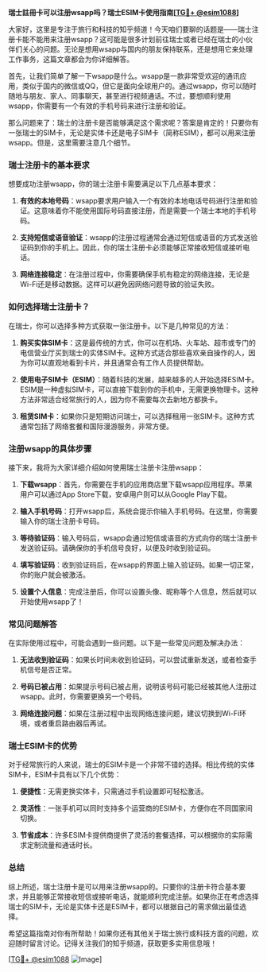 **瑞士註冊卡可以注册wsapp吗？瑞士ESIM卡使用指南[[TG💪+ @esim1088](https://t.me/s/esim1088)]**

大家好，这里是专注于旅行和科技的知乎频道！今天咱们要聊的话题是——瑞士注册卡能不能用来注册wsapp？这可能是很多计划前往瑞士或者已经在瑞士的小伙伴们关心的问题。无论是想用wsapp与国内的朋友保持联系，还是想用它来处理工作事务，这篇文章都会为你详细解答。

首先，让我们简单了解一下wsapp是什么。wsapp是一款非常受欢迎的通讯应用，类似于国内的微信或QQ，但它是面向全球用户的。通过wsapp，你可以随时随地与朋友、家人、同事聊天，甚至进行视频通话。不过，要想顺利使用wsapp，你需要有一个有效的手机号码来进行注册和验证。

那么问题来了：瑞士的注册卡是否能够满足这个需求呢？答案是肯定的！只要你有一张瑞士的SIM卡，无论是实体卡还是电子SIM卡（简称ESIM），都可以用来注册wsapp。但是，这里需要注意几个细节。

### 瑞士注册卡的基本要求

想要成功注册wsapp，你的瑞士注册卡需要满足以下几点基本要求：

1. **有效的本地号码**：wsapp要求用户输入一个有效的本地电话号码进行注册和验证。这意味着你不能使用国际号码直接注册，而是需要一个瑞士本地的手机号码。

2. **支持短信或语音验证**：wsapp的注册过程通常会通过短信或语音的方式发送验证码到你的手机上。因此，你的瑞士注册卡必须能够正常接收短信或接听电话。

3. **网络连接稳定**：在注册过程中，你需要确保手机有稳定的网络连接，无论是Wi-Fi还是移动数据。这样可以避免因网络问题导致的验证失败。

### 如何选择瑞士注册卡？

在瑞士，你可以选择多种方式获取一张注册卡。以下是几种常见的方法：

1. **购买实体SIM卡**：这是最传统的方式，你可以在机场、火车站、超市或专门的电信营业厅买到瑞士的实体SIM卡。这种方式适合那些喜欢亲自操作的人，因为你可以直观地看到卡片，并且通常会有工作人员提供帮助。

2. **使用电子SIM卡（ESIM）**：随着科技的发展，越来越多的人开始选择ESIM卡。ESIM是一种虚拟SIM卡，可以直接下载到你的手机中，无需更换物理卡。这种方法非常适合经常旅行的人，因为你不需要每次去新地方都换卡。

3. **租赁SIM卡**：如果你只是短期访问瑞士，可以选择租用一张SIM卡。这种方式通常包括了网络套餐和国际漫游服务，非常方便。

### 注册wsapp的具体步骤

接下来，我将为大家详细介绍如何使用瑞士注册卡注册wsapp：

1. **下载wsapp**：首先，你需要在手机的应用商店里下载wsapp应用程序。苹果用户可以通过App Store下载，安卓用户则可以从Google Play下载。

2. **输入手机号码**：打开wsapp后，系统会提示你输入手机号码。在这里，你需要输入你的瑞士注册卡号码。

3. **等待验证码**：输入号码后，wsapp会通过短信或语音的方式向你的瑞士注册卡发送验证码。请确保你的手机信号良好，以便及时收到验证码。

4. **填写验证码**：收到验证码后，在wsapp的界面上输入验证码。如果一切正常，你的账户就会被激活。

5. **设置个人信息**：完成注册后，你可以设置头像、昵称等个人信息，然后就可以开始使用wsapp了！

### 常见问题解答

在实际使用过程中，可能会遇到一些问题。以下是一些常见问题及解决办法：

1. **无法收到验证码**：如果长时间未收到验证码，可以尝试重新发送，或者检查手机信号是否正常。

2. **号码已被占用**：如果提示号码已被占用，说明该号码可能已经被其他人注册过wsapp。此时，你需要更换另一个号码。

3. **网络连接问题**：如果在注册过程中出现网络连接问题，建议切换到Wi-Fi环境，或者重启路由器后再试。

### 瑞士ESIM卡的优势

对于经常旅行的人来说，瑞士的ESIM卡是一个非常不错的选择。相比传统的实体SIM卡，ESIM卡具有以下几个优势：

1. **便捷性**：无需更换实体卡，只需通过手机设置即可轻松激活。
   
2. **灵活性**：一张手机可以同时支持多个运营商的ESIM卡，方便你在不同国家间切换。

3. **节省成本**：许多ESIM卡提供商提供了灵活的套餐选择，可以根据你的实际需求定制流量和通话时长。

### 总结

综上所述，瑞士注册卡是可以用来注册wsapp的。只要你的注册卡符合基本要求，并且能够正常接收短信或接听电话，就能顺利完成注册。如果你正在考虑选择瑞士的SIM卡，无论是实体卡还是ESIM卡，都可以根据自己的需求做出最佳选择。

希望这篇指南对你有所帮助！如果你还有其他关于瑞士旅行或科技方面的问题，欢迎随时留言讨论。记得关注我们的知乎频道，获取更多实用信息哦！

[[TG💪+ @esim1088](https://t.me/s/esim1088) ![Image](https://i.postimg.cc/4NQfJmqS/Snipaste-2025-05-13-00-14-12.png)]